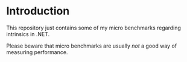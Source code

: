 # Introduction

This repository just contains some of my micro benchmarks regarding intrinsics in .NET.

Please beware that micro benchmarks are usually *not* a good way of measuring performance.

